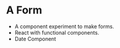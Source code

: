 A Form 
==============

 - A component experiment to make forms.
 - React with functional components.
 - Date Component

